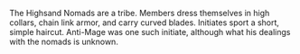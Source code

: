 The Highsand Nomads are a tribe. Members dress themselves in high collars, chain link armor, and carry curved blades. Initiates sport a short, simple haircut.  Anti-Mage was one such initiate, although what his dealings with the nomads is unknown.
